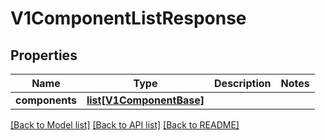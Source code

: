 # V1ComponentListResponse

## Properties
Name | Type | Description | Notes
------------ | ------------- | ------------- | -------------
**components** | [**list[V1ComponentBase]**](V1ComponentBase.md) |  | 

[[Back to Model list]](../README.md#documentation-for-models) [[Back to API list]](../README.md#documentation-for-api-endpoints) [[Back to README]](../README.md)

